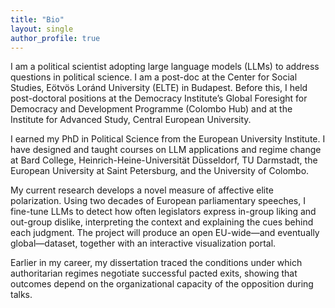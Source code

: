 ```yaml
---
title: "Bio"
layout: single
author_profile: true
---
```

I am a political scientist adopting large language models (LLMs) to address questions in political science. I am a post-doc at the Center for Social Studies, Eötvös Loránd University (ELTE) in Budapest. Before this, I held post-doctoral positions at the Democracy Institute’s Global Foresight for Democracy and Development Programme (Colombo Hub) and at the Institute for Advanced Study, Central European University.

I earned my PhD in Political Science from the European University Institute. I have designed and taught courses on LLM applications and regime change at Bard College, Heinrich-Heine-Universität Düsseldorf, TU Darmstadt, the European University at Saint Petersburg, and the University of Colombo.

My current research develops a novel measure of affective elite polarization. Using two decades of European parliamentary speeches, I fine-tune LLMs to detect how often legislators express in-group liking and out-group dislike, interpreting the context and explaining the cues behind each judgment. The project will produce an open EU-wide—and eventually global—dataset, together with an interactive visualization portal.

Earlier in my career, my dissertation traced the conditions under which authoritarian regimes negotiate successful pacted exits, showing that outcomes depend on the organizational capacity of the opposition during talks.